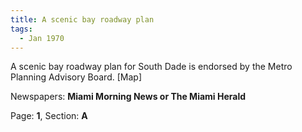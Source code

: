 ```yaml
---  
title: A scenic bay roadway plan  
tags:  
  - Jan 1970  
---  
```

  
A scenic bay roadway plan for South Dade is endorsed by the Metro Planning Advisory Board. [Map]  
  
Newspapers: **Miami Morning News or The Miami Herald**  
  
Page: **1**, Section: **A** 
